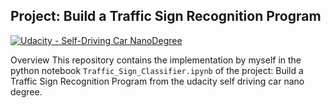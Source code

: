 ## Project: Build a Traffic Sign Recognition Program
[![Udacity - Self-Driving Car NanoDegree](https://s3.amazonaws.com/udacity-sdc/github/shield-carnd.svg)](http://www.udacity.com/drive)

Overview
This repository contains the implementation by myself in the python notebook `Traffic_Sign_Classifier.ipynb` of the project: Build a Traffic Sign Recognition Program from the udacity self driving car nano degree. 